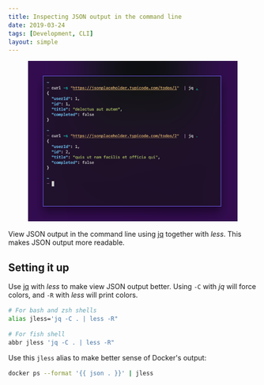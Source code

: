 ```yaml
---
title: Inspecting JSON output in the command line
date: 2019-03-24
tags: [Development, CLI]
layout: simple
---
```


<figure class='cover'>
<img src='./images/json-curl.png' alt='Code screenshot'>
</figure>

View JSON output in the command line using [jq] together with _less_. This makes JSON output more readable.

## Setting it up

Use [jq] with _less_ to make view JSON output better. Using `-C` with _jq_ will force colors, and `-R` with _less_ will print colors.

```bash
# For bash and zsh shells
alias jless='jq -C . | less -R"
```

```bash
# For fish shell
abbr jless 'jq -C . | less -R"
```

Use this `jless` alias to make better sense of Docker's output:

```bash
docker ps --format '{{ json . }}' | jless
```

[jq]: https://stedolan.github.io/jq/
